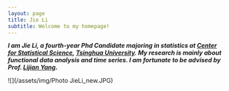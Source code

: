 ```yaml
---
layout: page
title: Jie Li
subtitle: Welcome to my homepage!
---
```



**_I am Jie Li, a fourth-year Phd Candidate majoring in statistics at [Center for Statistical Science](http://www.stat.tsinghua.edu.cn), [Tsinghua University](https://www.tsinghua.edu.cn). My research is mainly about functional data analysis and time series. I am fortunate to be advised by Prof. [Lijian Yang](http://www.stat.tsinghua.edu.cn/en/teambuilder/faculty/lijian-yang)_.**


![](/assets/img/Photo JieLi_new.JPG)
  
    
      
      







